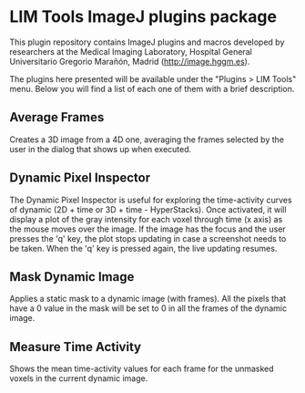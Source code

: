 # LIM Tools ImageJ plugins package

This plugin repository contains ImageJ plugins and macros developed by 
researchers at the Medical Imaging Laboratory, Hospital General Universitario 
Gregorio Marañón, Madrid (http://image.hggm.es).

The plugins here presented will be available under the "Plugins > LIM Tools"
menu. Below you will find a list of each one of them with a brief description.

## Average Frames

Creates a 3D image from a 4D one, averaging the frames selected by the user
in the dialog that shows up when executed.

## Dynamic Pixel Inspector

The Dynamic Pixel Inspector is useful for exploring the time-activity curves
of dynamic (2D + time or 3D + time - HyperStacks). Once activated, it will
display a plot of the gray intensity for each voxel through time (x axis)
as the mouse moves over the image. If the image has the focus and the user
presses the 'q' key, the plot stops updating in case a screenshot needs to
be taken. When the 'q' key is pressed again, the live updating resumes.

## Mask Dynamic Image

Applies a static mask to a dynamic image (with frames). All the pixels that 
have a 0 value in the mask will be set to 0 in all the frames of the dynamic
image.

## Measure Time Activity

Shows the mean time-activity values for each frame for the unmasked voxels
in the current dynamic image.
